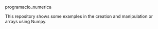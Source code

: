  programacio_numerica

This repository shows some examples in the creation and manipulation or arrays using Numpy. 
